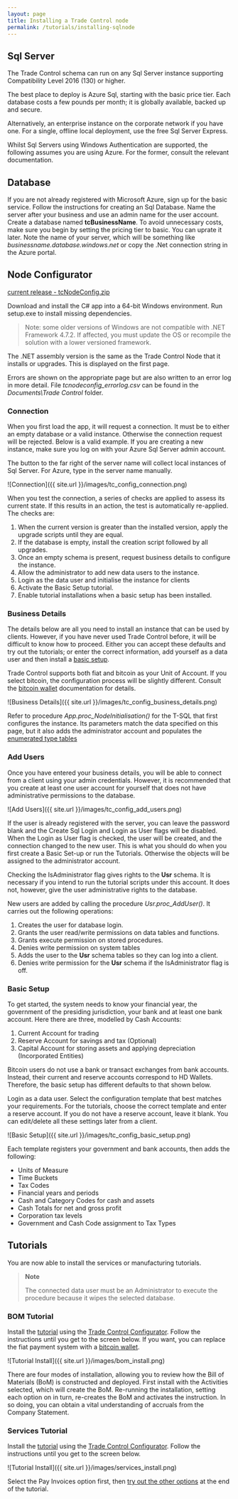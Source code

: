 ```yaml
---
layout: page
title: Installing a Trade Control node
permalink: /tutorials/installing-sqlnode
---
```


## Sql Server

The Trade Control schema can run on any Sql Server instance supporting Compatibility Level 2016 (130) or higher.

The best place to deploy is Azure Sql, starting with the basic price tier. Each database costs a few pounds per month; it is globally available, backed up and secure.

Alternatively, an enterprise instance on the corporate network if you have one.
For a single, offline local deployment, use the free Sql Server Express. 

Whilst Sql Servers using Windows Authentication are supported, the following assumes you are using Azure. For the former, consult the relevant documentation.

## Database

If you are not already registered with Microsoft Azure, sign up for the basic service. 
Follow the instructions for creating an Sql Database. Name the server after your business and use an admin name for the user account. Create a database named **tcBusinessName**.  To avoid unnecessary costs, make sure you begin by setting the pricing tier to basic. You can uprate it later. Note the name of your server, which will be something like _businessname.database.windows.net_ or copy the .Net connection string in the Azure portal.

## Node Configurator

[current release - tcNodeConfig.zip](https://github.com/tradecontrol/sqlnode/releases)

Download and install the C# app into a 64-bit Windows environment. Run setup.exe to install missing dependencies.

> Note: some older versions of Windows are not compatible with .NET Framework 4.7.2. If affected, you must update the OS or recompile the solution with a lower versioned framework. 

The .NET assembly version is the same as the Trade Control Node that it installs or upgrades. This is displayed on the first page.

Errors are shown on the appropriate page but are also written to an error log in more detail. File _tcnodeconfig_errorlog.csv_ can be found in the _Documents\Trade Control_ folder.

### Connection

When you first load the app, it will request a connection. It must be to either an empty database or a valid instance. Otherwise the connection request will be rejected. Below is a valid example. If you are creating a new instance, make sure you log on with your Azure Sql Server admin account.

The button to the far right of the server name will collect local instances of Sql Server. For Azure, type in the server name manually.

![Connection]({{ site.url }}/images/tc_config_connection.png)

When you test the connection, a series of checks are applied to assess its current state. If this results in an action, the test is automatically re-applied. The checks are:

1. When the current version is greater than the installed version, apply the upgrade scripts until they are equal.
2. If the database is empty, install the creation script followed by all upgrades.
3. Once an empty schema is present, request business details to configure the instance.
4. Allow the administrator to add new data users to the instance.
5. Login as the data user and initialise the instance for clients 
6. Activate the Basic Setup tutorial.
7. Enable tutorial installations when a basic setup has been installed.

### Business Details

The details below are all you need to install an instance that can be used by clients. However, if you have never used Trade Control before, it will be difficult to know how to proceed. Either you can accept these defaults and try out the tutorials; or enter the correct information, add yourself as a data user and then install a [basic setup](#basic-setup).

Trade Control supports both fiat and bitcoin as your Unit of Account. If you select bitcoin, the configuration process will be slightly different. Consult the [bitcoin wallet](./installing-bitcoin) documentation for details.

![Business Details]({{ site.url }}/images/tc_config_business_details.png)

Refer to procedure _App.proc_NodeInitialisation()_ for the T-SQL that first configures the instance. Its parameters match the data specified on this page, but it also adds the administrator account and populates the [enumerated type tables](https://github.com/tradecontrol/sqlnode/master/blob/docs/tc_coding_practice.md)
 
### Add Users

Once you have entered your business details, you will be able to connect from a client using your admin credentials. However, it is recommended that you create at least one user account for yourself that does not have administrative permissions to the database. 

![Add Users]({{ site.url }}/images/tc_config_add_users.png)

If the user is already registered with the server, you can leave the password blank and the Create Sql Login and Login as User flags will be disabled. When the Login as User flag is checked, the user will be created, and the connection changed to the new user. This is what you should do when you first create a Basic Set-up or run the Tutorials. Otherwise the objects will be assigned to the administrator account.

Checking the IsAdministrator flag gives rights to the **Usr** schema. It is necessary if you intend to run the tutorial scripts under this account. It does not, however, give the user administrative rights to the database.

New users are added by calling the procedure _Usr.proc_AddUser()_. It carries out the following operations:

1. Creates the user for database login.
2. Grants the user read/write permissions on data tables and functions. 
3. Grants execute permission on stored procedures.
4. Denies write permission on system tables
5. Adds the user to the **Usr** schema tables so they can log into a client. 
6. Denies write permission for the **Usr** schema if the IsAdministrator flag is off.

### Basic Setup

To get started, the system needs to know your financial year, the government of the presiding jurisdiction, your bank and at least one bank account. Here there are three, modelled by Cash Accounts:

1. Current Account for trading
2. Reserve Account for savings and tax (Optional)
3. Capital Account for storing assets and applying depreciation (Incorporated Entities)

Bitcoin users do not use a bank or transact exchanges from bank accounts. Instead, their current and reserve accounts correspond to HD Wallets. Therefore, the basic setup has different defaults to that shown below.

Login as a data user. Select the configuration template that best matches your requirements. For the tutorials, choose the correct template and enter a reserve account. If you do not have a reserve account, leave it blank. You can edit/delete all these settings later from a client. 

![Basic Setup]({{ site.url }}/images/tc_config_basic_setup.png)

Each template registers your government and bank accounts, then adds the following:

- Units of Measure
- Time Buckets
- Tax Codes
- Financial years and periods 
- Cash and Category Codes for cash and assets
- Cash Totals for net and gross profit
- Corporation tax levels
- Government and Cash Code assignment to Tax Types

## Tutorials

You are now able to install the services or manufacturing tutorials. 

> **Note**
>
> The connected data user must be an Administrator to execute the procedure because it wipes the selected database. 

### BOM Tutorial

Install the [tutorial](./manufacturing) using the [Trade Control Configurator](#node-configurator). Follow the instructions until you get to the screen below. If you want, you can replace the fiat payment system with a [bitcoin wallet](./bitcoin).

![Tutorial Install]({{ site.url }}/images/bom_install.png)

There are four modes of installation, allowing you to review how the Bill of Materials (BoM) is constructed and deployed. First install with the Activities selected, which will create the BoM. Re-running the installation, setting each option on in turn, re-creates the BoM and activates the instruction. In so doing, you can obtain a vital understanding of accruals from the Company Statement.

### Services Tutorial

Install the [tutorial](./services) using the [Trade Control Configurator](#node-configurator). Follow the instructions until you get to the screen below.

![Tutorial Install]({{ site.url }}/images/services_install.png)

Select the Pay Invoices option first, then [try out the other options](./services#install-options) at the end of the tutorial.

